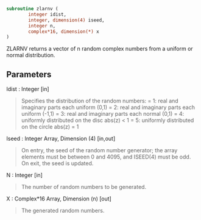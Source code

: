 ```fortran
subroutine zlarnv (
		integer idist,
		integer, dimension(4) iseed,
		integer n,
		complex*16, dimension(*) x
)
```

 ZLARNV returns a vector of n random complex numbers from a uniform or
 normal distribution.

## Parameters
Idist : Integer [in]
> Specifies the distribution of the random numbers:
> = 1:  real and imaginary parts each uniform (0,1)
> = 2:  real and imaginary parts each uniform (-1,1)
> = 3:  real and imaginary parts each normal (0,1)
> = 4:  uniformly distributed on the disc abs(z) < 1
> = 5:  uniformly distributed on the circle abs(z) = 1

Iseed : Integer Array, Dimension (4) [in,out]
> On entry, the seed of the random number generator; the array
> elements must be between 0 and 4095, and ISEED(4) must be
> odd.
> On exit, the seed is updated.

N : Integer [in]
> The number of random numbers to be generated.

X : Complex*16 Array, Dimension (n) [out]
> The generated random numbers.

